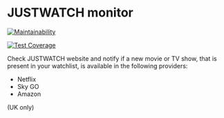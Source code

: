 # JUSTWATCH monitor

[![Maintainability](https://api.codeclimate.com/v1/badges/eee21db8eb4c6e8f8e5a/maintainability)](https://codeclimate.com/github/miki79/justwatch-monitor/maintainability)

[![Test Coverage](https://api.codeclimate.com/v1/badges/eee21db8eb4c6e8f8e5a/test_coverage)](https://codeclimate.com/github/miki79/justwatch-monitor/test_coverage) 

Check JUSTWATCH website and notify if a new movie or TV show, that is present in your watchlist, is available in the following providers:
- Netflix
- Sky GO
- Amazon

(UK only)